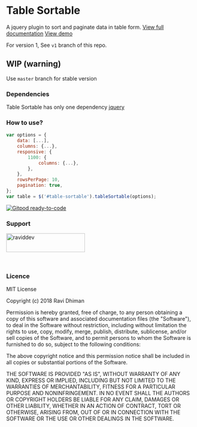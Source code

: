 
# Table Sortable
A jquery plugin to sort and paginate data in table form. [View full documentation](https://table-sortable.now.sh/story-latest.html) [View demo](https://table-sortable.now.sh/)

For version 1, See `v1` branch of this repo.

## WIP (warning)
Use `master` branch for stable version

### Dependencies
Table Sortable has only one dependency [jquery](https://jquery.com/)

### How to use?

```js
var options = {
    data: [...],
    columns: {...},
    responsive: {
        1100: {
            columns: {...},
        },
    },
    rowsPerPage: 10,
    pagination: true,
};
var table = $('#table-sortable').tableSortable(options);
```

[![Gitpod ready-to-code](https://img.shields.io/badge/Gitpod-ready--to--code-blue?logo=gitpod)](https://gitpod.io/#https://github.com/ravid7000/table-sortable)

<h3>Support</h3>
<p>
  <a href="https://www.buymeacoffee.com/raviddev">
    <img src="https://cdn.buymeacoffee.com/buttons/v2/default-yellow.png" height="50" width="210" alt="raviddev" /></a>
</p><br>


### Licence

MIT License

Copyright (c) 2018 Ravi Dhiman

Permission is hereby granted, free of charge, to any person obtaining a copy
of this software and associated documentation files (the "Software"), to deal
in the Software without restriction, including without limitation the rights
to use, copy, modify, merge, publish, distribute, sublicense, and/or sell
copies of the Software, and to permit persons to whom the Software is
furnished to do so, subject to the following conditions:

The above copyright notice and this permission notice shall be included in all
copies or substantial portions of the Software.

THE SOFTWARE IS PROVIDED "AS IS", WITHOUT WARRANTY OF ANY KIND, EXPRESS OR
IMPLIED, INCLUDING BUT NOT LIMITED TO THE WARRANTIES OF MERCHANTABILITY,
FITNESS FOR A PARTICULAR PURPOSE AND NONINFRINGEMENT. IN NO EVENT SHALL THE
AUTHORS OR COPYRIGHT HOLDERS BE LIABLE FOR ANY CLAIM, DAMAGES OR OTHER
LIABILITY, WHETHER IN AN ACTION OF CONTRACT, TORT OR OTHERWISE, ARISING FROM,
OUT OF OR IN CONNECTION WITH THE SOFTWARE OR THE USE OR OTHER DEALINGS IN THE
SOFTWARE.
